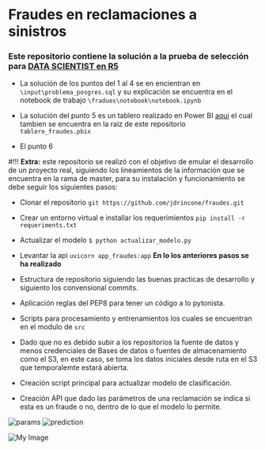 # Fraudes en reclamaciones a sinistros

### Este repositorio contiene la solución a la prueba de selección para [DATA SCIENTIST en  R5](https://bitbucket.org/wilmards/r5-ds-challenge/src/master/)

- La solución de los puntos del 1 al 4 se en encientran en `\input\problema_posgres.sql` y su explicación se encuentra en el
notebook de trabajo `\fradues\notebook\notebook.ipynb`
- La solución del punto 5 es un tablero realizado en Power BI [aqui](https://app.powerbi.com/view?r=eyJrIjoiNTdkYTJiMGYtZjBlNS00ZTIwLWIzNWItNTk5YTZlZTM3YTJmIiwidCI6Ijk5ZTFlNzIxLTcxODQtNDk4ZS04YWZmLWIyYWQ0ZTUzYzFjMiIsImMiOjR9)
el cual tambien se encuentra en la raiz de este repositorio `tablero_fraudes.pbix`

- El punto 6

#!!! **Extra:** este repositorio se realizó con el objetivo de emular el desarrollo de un proyecto real, siguiendo
los lineamientos de la información que se encuentra en la rama de master, para su instalación y funcionamiento
se debe seguir los siguientes pasos:
- Clonar el repositorio
```git https://github.com/jdrincone/fraudes.git```
- Crear un entorno virtual e installar los requerimientos
```pip install -r requeriments.txt```
- Actualizar el modelo
```$ python actualizar_modelo.py```
- Levantar la api
```uvicorn app_fraudes:app```
**En lo los anteriores pasos se ha realizado**

- Estructura de repositorio siguiendo las buenas practicas de desarrollo y siguiento los convensional commits.
- Aplicación reglas del PEP8 para tener un código a lo pytonista.
- Scripts para procesamiento y entrenamientos los cuales se encuentran en el modulo de `src`
- Dado que no es debido subir a los repositorios la fuente de datos y menos credenciales de Bases de datos o
  fuentes de almacenamiento como el S3, en este caso, se toma los datos iniciales desde ruta en el S3 que temporalemte
  estará abierta.
- Creación script principal para actualizar modelo de clasificación.
- Creación API que dado las parámetros de una reclamación se indica si esta es un fraude o no, dentro de lo
  que el modelo lo permite.

![params](images/params.png)
![prediction](images/prediction.png)


![My Image](images/confusion_matrix.png)
